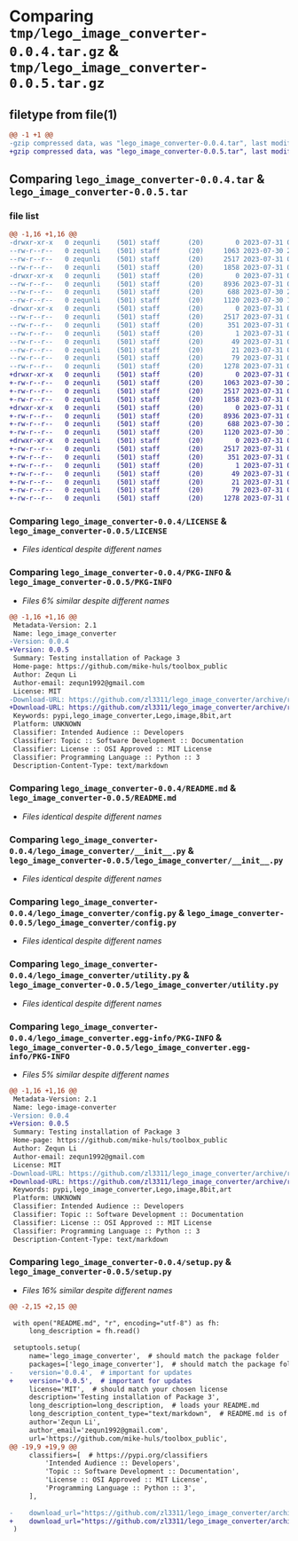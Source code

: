 # Comparing `tmp/lego_image_converter-0.0.4.tar.gz` & `tmp/lego_image_converter-0.0.5.tar.gz`

## filetype from file(1)

```diff
@@ -1 +1 @@
-gzip compressed data, was "lego_image_converter-0.0.4.tar", last modified: Mon Jul 31 01:42:34 2023, max compression
+gzip compressed data, was "lego_image_converter-0.0.5.tar", last modified: Mon Jul 31 01:43:49 2023, max compression
```

## Comparing `lego_image_converter-0.0.4.tar` & `lego_image_converter-0.0.5.tar`

### file list

```diff
@@ -1,16 +1,16 @@
-drwxr-xr-x   0 zequnli    (501) staff       (20)        0 2023-07-31 01:42:34.793678 lego_image_converter-0.0.4/
--rw-r--r--   0 zequnli    (501) staff       (20)     1063 2023-07-30 23:49:22.000000 lego_image_converter-0.0.4/LICENSE
--rw-r--r--   0 zequnli    (501) staff       (20)     2517 2023-07-31 01:42:34.793744 lego_image_converter-0.0.4/PKG-INFO
--rw-r--r--   0 zequnli    (501) staff       (20)     1858 2023-07-31 00:48:36.000000 lego_image_converter-0.0.4/README.md
-drwxr-xr-x   0 zequnli    (501) staff       (20)        0 2023-07-31 01:42:34.792995 lego_image_converter-0.0.4/lego_image_converter/
--rw-r--r--   0 zequnli    (501) staff       (20)     8936 2023-07-31 01:41:38.000000 lego_image_converter-0.0.4/lego_image_converter/__init__.py
--rw-r--r--   0 zequnli    (501) staff       (20)      688 2023-07-30 23:45:16.000000 lego_image_converter-0.0.4/lego_image_converter/config.py
--rw-r--r--   0 zequnli    (501) staff       (20)     1120 2023-07-30 13:48:25.000000 lego_image_converter-0.0.4/lego_image_converter/utility.py
-drwxr-xr-x   0 zequnli    (501) staff       (20)        0 2023-07-31 01:42:34.793566 lego_image_converter-0.0.4/lego_image_converter.egg-info/
--rw-r--r--   0 zequnli    (501) staff       (20)     2517 2023-07-31 01:42:34.000000 lego_image_converter-0.0.4/lego_image_converter.egg-info/PKG-INFO
--rw-r--r--   0 zequnli    (501) staff       (20)      351 2023-07-31 01:42:34.000000 lego_image_converter-0.0.4/lego_image_converter.egg-info/SOURCES.txt
--rw-r--r--   0 zequnli    (501) staff       (20)        1 2023-07-31 01:42:34.000000 lego_image_converter-0.0.4/lego_image_converter.egg-info/dependency_links.txt
--rw-r--r--   0 zequnli    (501) staff       (20)       49 2023-07-31 01:42:34.000000 lego_image_converter-0.0.4/lego_image_converter.egg-info/requires.txt
--rw-r--r--   0 zequnli    (501) staff       (20)       21 2023-07-31 01:42:34.000000 lego_image_converter-0.0.4/lego_image_converter.egg-info/top_level.txt
--rw-r--r--   0 zequnli    (501) staff       (20)       79 2023-07-31 01:42:34.793947 lego_image_converter-0.0.4/setup.cfg
--rw-r--r--   0 zequnli    (501) staff       (20)     1278 2023-07-31 01:41:38.000000 lego_image_converter-0.0.4/setup.py
+drwxr-xr-x   0 zequnli    (501) staff       (20)        0 2023-07-31 01:43:49.906211 lego_image_converter-0.0.5/
+-rw-r--r--   0 zequnli    (501) staff       (20)     1063 2023-07-30 23:49:22.000000 lego_image_converter-0.0.5/LICENSE
+-rw-r--r--   0 zequnli    (501) staff       (20)     2517 2023-07-31 01:43:49.906271 lego_image_converter-0.0.5/PKG-INFO
+-rw-r--r--   0 zequnli    (501) staff       (20)     1858 2023-07-31 00:48:36.000000 lego_image_converter-0.0.5/README.md
+drwxr-xr-x   0 zequnli    (501) staff       (20)        0 2023-07-31 01:43:49.905498 lego_image_converter-0.0.5/lego_image_converter/
+-rw-r--r--   0 zequnli    (501) staff       (20)     8936 2023-07-31 01:41:38.000000 lego_image_converter-0.0.5/lego_image_converter/__init__.py
+-rw-r--r--   0 zequnli    (501) staff       (20)      688 2023-07-30 23:45:16.000000 lego_image_converter-0.0.5/lego_image_converter/config.py
+-rw-r--r--   0 zequnli    (501) staff       (20)     1120 2023-07-30 13:48:25.000000 lego_image_converter-0.0.5/lego_image_converter/utility.py
+drwxr-xr-x   0 zequnli    (501) staff       (20)        0 2023-07-31 01:43:49.906079 lego_image_converter-0.0.5/lego_image_converter.egg-info/
+-rw-r--r--   0 zequnli    (501) staff       (20)     2517 2023-07-31 01:43:49.000000 lego_image_converter-0.0.5/lego_image_converter.egg-info/PKG-INFO
+-rw-r--r--   0 zequnli    (501) staff       (20)      351 2023-07-31 01:43:49.000000 lego_image_converter-0.0.5/lego_image_converter.egg-info/SOURCES.txt
+-rw-r--r--   0 zequnli    (501) staff       (20)        1 2023-07-31 01:43:49.000000 lego_image_converter-0.0.5/lego_image_converter.egg-info/dependency_links.txt
+-rw-r--r--   0 zequnli    (501) staff       (20)       49 2023-07-31 01:43:49.000000 lego_image_converter-0.0.5/lego_image_converter.egg-info/requires.txt
+-rw-r--r--   0 zequnli    (501) staff       (20)       21 2023-07-31 01:43:49.000000 lego_image_converter-0.0.5/lego_image_converter.egg-info/top_level.txt
+-rw-r--r--   0 zequnli    (501) staff       (20)       79 2023-07-31 01:43:49.906488 lego_image_converter-0.0.5/setup.cfg
+-rw-r--r--   0 zequnli    (501) staff       (20)     1278 2023-07-31 01:43:35.000000 lego_image_converter-0.0.5/setup.py
```

### Comparing `lego_image_converter-0.0.4/LICENSE` & `lego_image_converter-0.0.5/LICENSE`

 * *Files identical despite different names*

### Comparing `lego_image_converter-0.0.4/PKG-INFO` & `lego_image_converter-0.0.5/PKG-INFO`

 * *Files 6% similar despite different names*

```diff
@@ -1,16 +1,16 @@
 Metadata-Version: 2.1
 Name: lego_image_converter
-Version: 0.0.4
+Version: 0.0.5
 Summary: Testing installation of Package 3
 Home-page: https://github.com/mike-huls/toolbox_public
 Author: Zequn Li
 Author-email: zequn1992@gmail.com
 License: MIT
-Download-URL: https://github.com/zl3311/lego_image_converter/archive/refs/tags/0.0.4.tar.gz
+Download-URL: https://github.com/zl3311/lego_image_converter/archive/refs/tags/0.0.5.tar.gz
 Keywords: pypi,lego_image_converter,Lego,image,8bit,art
 Platform: UNKNOWN
 Classifier: Intended Audience :: Developers
 Classifier: Topic :: Software Development :: Documentation
 Classifier: License :: OSI Approved :: MIT License
 Classifier: Programming Language :: Python :: 3
 Description-Content-Type: text/markdown
```

### Comparing `lego_image_converter-0.0.4/README.md` & `lego_image_converter-0.0.5/README.md`

 * *Files identical despite different names*

### Comparing `lego_image_converter-0.0.4/lego_image_converter/__init__.py` & `lego_image_converter-0.0.5/lego_image_converter/__init__.py`

 * *Files identical despite different names*

### Comparing `lego_image_converter-0.0.4/lego_image_converter/config.py` & `lego_image_converter-0.0.5/lego_image_converter/config.py`

 * *Files identical despite different names*

### Comparing `lego_image_converter-0.0.4/lego_image_converter/utility.py` & `lego_image_converter-0.0.5/lego_image_converter/utility.py`

 * *Files identical despite different names*

### Comparing `lego_image_converter-0.0.4/lego_image_converter.egg-info/PKG-INFO` & `lego_image_converter-0.0.5/lego_image_converter.egg-info/PKG-INFO`

 * *Files 5% similar despite different names*

```diff
@@ -1,16 +1,16 @@
 Metadata-Version: 2.1
 Name: lego-image-converter
-Version: 0.0.4
+Version: 0.0.5
 Summary: Testing installation of Package 3
 Home-page: https://github.com/mike-huls/toolbox_public
 Author: Zequn Li
 Author-email: zequn1992@gmail.com
 License: MIT
-Download-URL: https://github.com/zl3311/lego_image_converter/archive/refs/tags/0.0.4.tar.gz
+Download-URL: https://github.com/zl3311/lego_image_converter/archive/refs/tags/0.0.5.tar.gz
 Keywords: pypi,lego_image_converter,Lego,image,8bit,art
 Platform: UNKNOWN
 Classifier: Intended Audience :: Developers
 Classifier: Topic :: Software Development :: Documentation
 Classifier: License :: OSI Approved :: MIT License
 Classifier: Programming Language :: Python :: 3
 Description-Content-Type: text/markdown
```

### Comparing `lego_image_converter-0.0.4/setup.py` & `lego_image_converter-0.0.5/setup.py`

 * *Files 16% similar despite different names*

```diff
@@ -2,15 +2,15 @@
 
 with open("README.md", "r", encoding="utf-8") as fh:
     long_description = fh.read()
 
 setuptools.setup(
     name='lego_image_converter',  # should match the package folder
     packages=['lego_image_converter'],  # should match the package folder
-    version='0.0.4',  # important for updates
+    version='0.0.5',  # important for updates
     license='MIT',  # should match your chosen license
     description='Testing installation of Package 3',
     long_description=long_description,  # loads your README.md
     long_description_content_type="text/markdown",  # README.md is of type 'markdown'
     author='Zequn Li',
     author_email='zequn1992@gmail.com',
     url='https://github.com/mike-huls/toolbox_public',
@@ -19,9 +19,9 @@
     classifiers=[  # https://pypi.org/classifiers
         'Intended Audience :: Developers',
         'Topic :: Software Development :: Documentation',
         'License :: OSI Approved :: MIT License',
         'Programming Language :: Python :: 3',
     ],
 
-    download_url="https://github.com/zl3311/lego_image_converter/archive/refs/tags/0.0.4.tar.gz",
+    download_url="https://github.com/zl3311/lego_image_converter/archive/refs/tags/0.0.5.tar.gz",
 )
```

